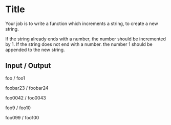 # Title
Your job is to write a function which increments a string, to create a new string.

If the string already ends with a number, the number should be incremented by 1.
If the string does not end with a number. the number 1 should be appended to the new string.

## Input / Output
foo / foo1

foobar23 / foobar24

foo0042 / foo0043

foo9 / foo10

foo099 / foo100